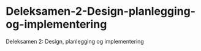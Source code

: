 # Deleksamen-2-Design-planlegging-og-implementering
Deleksamen 2: Design, planlegging og implementering
